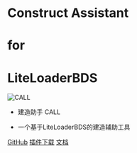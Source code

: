 # Construct Assistant 
# for 
# LiteLoaderBDS

![CALL](https://raw.githubusercontent.com/superx101/CALL/main/docs/image/CALL_light_ico.ico)

- 建造助手 CALL

- 一个基于LiteLoaderBDS的建造辅助工具

[GitHub](https://github.com/superx101/CALL)
[插件下载](user/install?id=%e6%9c%ac%e6%8f%92%e4%bb%b6%e5%ae%89%e8%a3%85)
[文档](user/introduction?id=%e7%ae%80%e4%bb%8b)
